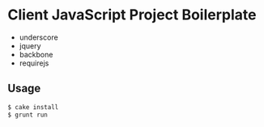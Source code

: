 # Client JavaScript Project Boilerplate

- underscore
- jquery
- backbone
- requirejs

## Usage

```bash
$ cake install
$ grunt run
```
